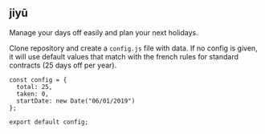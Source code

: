 ## jiyū

Manage your days off easily and plan your next holidays.

Clone repository and create a `config.js` file with data.
If no config is given, it will use default values that match with the french rules for standard contracts (25 days off per year).

```
const config = {
  total: 25,
  taken: 0,
  startDate: new Date("06/01/2019")
};

export default config;
```
